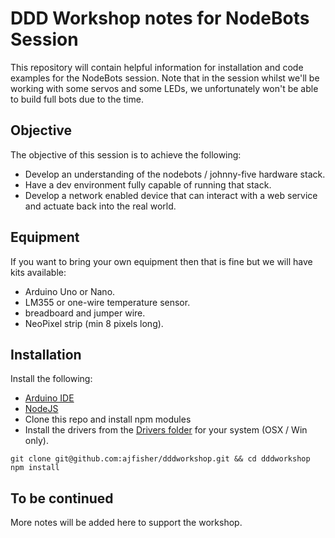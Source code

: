 # DDD Workshop notes for NodeBots Session

This repository will contain helpful information for installation and code
examples for the NodeBots session. Note that in the session whilst we'll be working
with some servos and some LEDs, we unfortunately won't be able to build full
bots due to the time. 

## Objective

The objective of this session is to achieve the following:

* Develop an understanding of the nodebots / johnny-five hardware stack.
* Have a dev environment fully capable of running that stack.
* Develop a network enabled device that can interact with a web service and
actuate back into the real world.

## Equipment

If you want to bring your own equipment then that is fine but we will have
kits available:

* Arduino Uno or Nano.
* LM355 or one-wire temperature sensor.
* breadboard and jumper wire.
* NeoPixel strip (min 8 pixels long).

## Installation

Install the following:

* [Arduino IDE](https://www.arduino.cc/en/Main/Software)
* [NodeJS](nodejs.org)
* Clone this repo and install npm modules
* Install the drivers from the [Drivers folder](/drivers) for your system (OSX / Win only).

```
git clone git@github.com:ajfisher/dddworkshop.git && cd dddworkshop
npm install
```

## To be continued

More notes will be added here to support the workshop.
